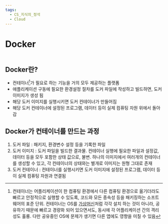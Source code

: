 ```yaml
---
tags:
  - CS_지식의_정석
  - Cloud
---
```

# Docker

```table-of-contents
```

##  Docker란?

- 컨테이너[^1]가 필요로 하는 기능을 거의 모두 제공하는 플랫폼
- 애플리케이션 구동에 필요한 환경설정 절차를 도커 파일에 작성하고 빌드하면, 도커 이미지가 생성 됨
- 해당 도커 이미지를 실행시키면 도커 컨테이너가 만들어짐
- 해당 도커 컨테이너에 설정된 프로그램, 데이터 등이 실제 컴퓨팅 자원 위에서 돌아감


## Docker가 컨테이너를 만드는 과정

1. 도커 파일 : 패키지, 환경변수 설정 등을 기록한 파일
2. 도커 이미지 : 도커 파일을 빌드한 결과물. 컨테이너 실행에 필요한 파일과 설정값, 데이터 등을 모두 포함한 상태 값으로, 불변. 하나의 이미지에서 여러개의 컨테이너를 생성할 수 있고, 각 컨테이너의 상태와는 별개로 이미지는 원형 그대로 존재
3. 도커 컨테이너 : 컨테이너를 실행시키면 도커 이미지에 설정된 프로그램, 데이터 등이 실제 컴퓨팅 자원과 연결됨



[^1]: 컨테이너는 어플리케이션이 한 컴퓨팅 환경에서 다른 컴퓨팅 환경으로 옮기더라도 빠르고 안정적으로 실행할 수 있도록, 코드와 모든 종속성 등을 패키징하는 소프트웨어의 표준 단위. 컨테이너는 OS를 [가상머신](가상머신.md)처럼 각각 설치 하는 것이 아니라, 공유하기 때문에 빠르고 경량화 되어 있으면서도, 동시에 각 어플리케이션 간의 격리성도 훌륭. 다만 공유중인 OS에 문제가 생기면 다른 앱에도 영향을 미칠 수 있음